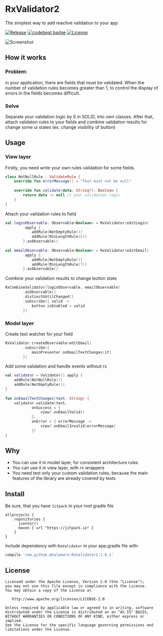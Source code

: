 # RxValidator2
The simplest way to add reactive validation to your app

[![Release](https://jitpack.io/v/whalemare/rxvalidator2.svg)](https://jitpack.io/#whalemare/rxvalidator2)
[![codebeat badge](https://codebeat.co/badges/b102cc8f-64d6-4cd5-abb7-b4f3181c9152)](https://codebeat.co/projects/github-com-whalemare-rxvalidator2-master)
[![License](https://img.shields.io/badge/License-Apache%202.0-blue.svg)](https://opensource.org/licenses/Apache-2.0)

![Screenshot](screens/1.3.2.gif)

How it works
------------
### Problem:

in your application, there are fields that must be validated. 
When the number of validation rules becomes greater than 1, to control the display of errors in the fields becomes difficult.

### Solve
Separate your validation logic by S in SOLID, into own classes. 
After that, attach validaton rules to your fields and combine validation results for change some ui states (ex. change visibility of button)

Usage
-----
### View layer
Firstly, you need write your own rules validation for some fields. 

```kotlin
class NotNullRule : ValidateRule {
    override fun errorMessage() = "Text must not be null"
    
    override fun validate(data: String?): Boolean {
        return data != null // your validation logic
    }
}
```


Attach your validation rules to field

```kotlin
val loginObservable: Observable<Boolean> = RxValidator(editLogin)
        .apply {
            addRule(NotEmptyRule())
            addRule(MinLengthRule(5))
        }.asObservable()
        
val emailObservable: Observable<Boolean> = RxValidator(editEmail)
        .apply {
            addRule(NotEmptyRule())
            addRule(MinLengthRule(7))
        }.asObservable()
```

Combine your validation results to change button state 

```kotlin
RxCombineValidator(loginObservable, emailObservable)
        .asObservable()
        .distinctUntilChanged()
        .subscribe({ valid ->
            button.isEnabled = valid
        })
```

### Model layer
Create text watcher for your field

```kotlin
RxValidator.createObservable(editEmail)
        .subscribe({
            mainPresenter.onEmailTextChanges(it)
        })
```

Add some validation and handle events without rx

```kotlin
val validator = Validator().apply {
    addRule(NotNullRule())
    addRule(NotEmptyRule())
}
    
fun onEmailTextChanges(text: String) {
    validator.validate(text,
            onSuccess = {
                view?.onEmailValid()
            },
            onError = { errorMessage ->
                view?.onEmailInvalid(errorMessage)
            })
}
```

Why
---
* You can use it in model layer, for consistent architecture rules
* You can use it in view layer, with rx wrappers
* You need test only your custom validation rules, because the main features of the library are already covered by tests 


Install
-------

Be sure, that you have `Jitpack` in your root gradle file

```
allprojects {
    repositories {
      jcenter()
      maven { url "https://jitpack.io" }
    }
}
```

Include dependency with `RxValidator` in your app.gradle file with:

```groovy
compile 'com.github.whalemare:RxValidator2:1.0.1'
```


License
-------

    Licensed under the Apache License, Version 2.0 (the "License");
    you may not use this file except in compliance with the License.
    You may obtain a copy of the License at

       http://www.apache.org/licenses/LICENSE-2.0

    Unless required by applicable law or agreed to in writing, software
    distributed under the License is distributed on an "AS IS" BASIS,
    WITHOUT WARRANTIES OR CONDITIONS OF ANY KIND, either express or implied.
    See the License for the specific language governing permissions and
    limitations under the License.
